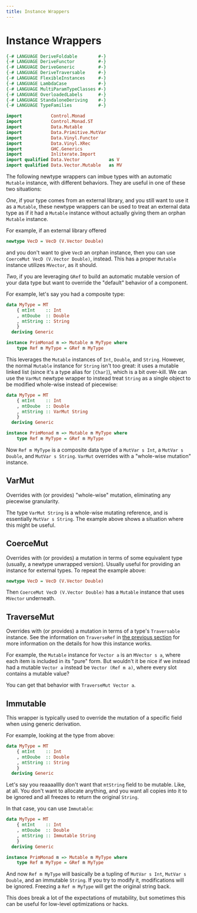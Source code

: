 ```yaml
---
title: Instance Wrappers
---
```


Instance Wrappers
=================

```haskell top hide
{-# LANGUAGE DeriveFoldable        #-}
{-# LANGUAGE DeriveFunctor         #-}
{-# LANGUAGE DeriveGeneric         #-}
{-# LANGUAGE DeriveTraversable     #-}
{-# LANGUAGE FlexibleInstances     #-}
{-# LANGUAGE LambdaCase            #-}
{-# LANGUAGE MultiParamTypeClasses #-}
{-# LANGUAGE OverloadedLabels      #-}
{-# LANGUAGE StandaloneDeriving    #-}
{-# LANGUAGE TypeFamilies          #-}

import           Control.Monad
import           Control.Monad.ST
import           Data.Mutable
import           Data.Primitive.MutVar
import           Data.Vinyl.Functor
import           Data.Vinyl.XRec
import           GHC.Generics
import           Inliterate.Import
import qualified Data.Vector           as V
import qualified Data.Vector.Mutable   as MV
```

The following newtype wrappers can imbue types with an automatic `Mutable`
instance, with different behaviors.  They are useful in one of these two
situations:

*One*, if your type comes from an external library, and you still want to use
it as a `Mutable`, these newtype wrappers can be used to treat an external data
type as if it had a `Mutable` instance without actually giving them an orphan
`Mutable` instance.

For example, if an external library offered

```haskell top
newtype VecD = VecD (V.Vector Double)
```

and you don't want to give `VecD` an orphan instance, then you can use
`CoerceMut VecD (V.Vector Double)`, instead.  This has a proper `Mutable`
instance utilizes `MVector`, as it should.

*Two*, if you are leveraging `GRef` to build an automatic mutable version of
your data type but want to override the "default" behavior of a component.

For example, let's say you had a composite type:

```haskell
data MyType = MT
    { mtInt    :: Int
    , mtDoube  :: Double
    , mtString :: String
    }
  deriving Generic

instance PrimMonad m => Mutable m MyType where
    type Ref m MyType = GRef m MyType
```

This leverages the `Mutable` instances of `Int`, `Double`, and `String`.
However, the normal `Mutable` instance for `String` isn't too great: it uses a
mutable linked list (since it's a type alias for `[Char]`), which is a bit
over-kill.  We can use the `VarMut` newtype wrapper to instead treat `String`
as a single object to be modified whole-wise instead of piecewise:

```haskell top
data MyType = MT
    { mtInt    :: Int
    , mtDoube  :: Double
    , mtString :: VarMut String
    }
  deriving Generic

instance PrimMonad m => Mutable m MyType where
    type Ref m MyType = GRef m MyType
```

Now `Ref m MyType` is a composite data type of a `MutVar s Int`, a `MutVar s
Double`, and `MutVar s String`.  `VarMut` overrides with a "whole-wise
mutation" instance.

VarMut
------

Overrides with (or provides) "whole-wise" mutation, eliminating any piecewise
granularity.

The type `VarMut String` is a whole-wise mutating reference, and is essentially
`MutVar s String`.  The example above shows a situation where this might be
useful.

CoerceMut
---------

Overrides with (or provides) a mutation in terms of some equivalent type
(usually, a newtype unwrapped version).  Usually useful for providing an
instance for external types.  To repeat the example above:

```haskell
newtype VecD = VecD (V.Vector Double)
```

Then `CoerceMut VecD (V.Vector Double)` has a `Mutable` instance that uses
`MVector` underneath.

TraverseMut
-----------

Overrides with (or provides) a mutation in terms of a type's `Traversable`
instance.  See the information on `TraverseRef` in [the previous
section](/03-automatic-instance-options.html) for more information on the
details for how this instance works.

For example, the `Mutable` instance for `Vector a` is an `MVector s a`, where
each item is included in its "pure" form.  But wouldn't it be nice if we
instead had a mutable `Vector a` instead be `Vector (Ref m a)`, where every
slot contains a mutable value?

You can get that behavior with `TraverseMut Vector a`.

Immutable
---------

This wrapper is typically used to override the mutation of a specific field
when using generic derivation.

For example, looking at the type from above:

```haskell
data MyType = MT
    { mtInt    :: Int
    , mtDoube  :: Double
    , mtString :: String
    }
  deriving Generic
```

Let's say you reaaaalllly don't want that `mtString` field to be mutable.
Like, at all.  You don't want to allocate anything, and you want all copies
into it to be ignored and all freezes to return the original `String`.

In that case, you can use `Immutable`:

```haskell
data MyType = MT
    { mtInt    :: Int
    , mtDoube  :: Double
    , mtString :: Immutable String
    }
  deriving Generic

instance PrimMonad m => Mutable m MyType where
    type Ref m MyType = GRef m MyType
```

And now `Ref m MyType` will basically be a tupling of `MutVar s Int`, `MutVar s
Double`, and an immutable `String`.  If you try to modify it, modifications
will be ignored.  Freezing a `Ref m MyType` will get the original string back.

This does break a lot of the expectations of mutability, but sometimes this
can be useful for low-level optimizations or hacks.
